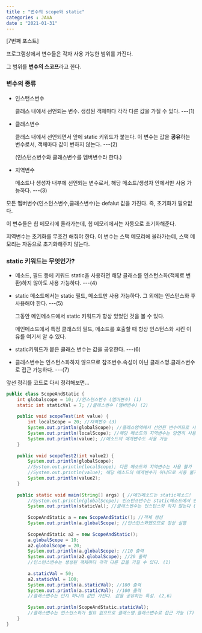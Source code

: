```yaml
---
title : "변수의 scope와 static"
categories : JAVA
date : "2021-01-31"
---
```


[7번째 포스트]

프로그램상에서 변수들은 각자 사용 가능한 범위를 가진다.

그 범위를 **변수의 스코프**라고 한다.



### 변수의 종류

* 인스턴스변수

  클래스 내에서 선언되는 변수. 생성된 객체마다 각각 다른 값을 가질 수 있다. ---(1)

* 클래스변수

  클래스 내에서 선언되면서 앞에 static 키워드가 붙는다. 이 변수는 값을 **공유**하는 변수로서, 객체마다 값이 변하지 않는다. ---(2)

  (인스턴스변수와 클래스변수를 멤버변수라 한다.)

* 지역변수

  메소드나 생성자 내부에 선언되는 변수로서,  해당 메소드/생성자 안에서만 사용 가능하다. ---(3)



모든 멤버변수(인스턴스변수,클래스변수)는 defalut 값을 가진다. 즉, 초기화가 필요없다.

이 변수들은 힙 메모리에 올라가는데, 힙 메모리에서는 자동으로 초기화해준다.

지역변수는 초기화를 무조건 해줘야 한다. 이 변수는 스택 메모리에 올라가는데, 스택 메모리는 자동으로 초기화해주지 않는다.



### static 키워드는 무엇인가?

* 메소드, 필드 등에 키워드 static을 사용하면 해당 클래스를 인스턴스화(객체로 변환)하지 않아도 사용 가능하다. ---(4)

* static 메소드에서는 static 필드, 메소드만 사용 가능하다. 그 외에는 인스턴스화 후 사용해야 한다. ---(5)

  그동안 메인메소드에서 static 키워드가 항상 있었던 것을 볼 수 있다. 

  메인메소드에서 특정 클래스의 필드, 메소드를 호출할 때 항상 인스턴스화 시킨 이유를 여기서 알 수 있다.

* static키워드가 붙은 클래스 변수는 값을 공유한다. ---(6)

* 클래스변수는 인스턴스화하지 않으므로 참조변수.속성이 아닌 클래스명.클래스변수로 접근 가능하다. ---(7)



앞선 정리를 코드로 다시 정리해보면...

```java
public class ScopeAndStatic {
    int globalscope = 10; //인스턴스변수 (멤버변수) (1)
    static int staticVal = 7; //클래스변수 (멤버변수) (2)
    
    public void scopeTest(int value) {
        int localScope = 20; //지역변수 (3)
        System.out.println(globalScope); //클래스영역에서 선언된 변수이므로 사용 가능
        System.out.println(localScope); //해당 메소드의 지역변수는 당연히 사용 가능
        System.out.println(value); //메소드의 매개변수도 사용 가능
    }
    
    public void scopeTest2(int value2) {
        System.out.println(globalScope);
        //System.out.println(localScope); 다른 메소드의 지역변수는 사용 불가
        //System.out.println(value); 해당 메소드의 매개변수가 아니므로 사용 불가
        System.out.println(value2);
    }
    
    public static void main(String[] args) { //메인메소드는 static메소드!
        //System.out.println(globalScope); 인스턴스변수는 static메소드에서 인스턴스화 후 실행해야만 함! (5)
        System.out.println(staticVal); //클래스변수는 인스턴스화 하지 않는다 (4)
        
        ScopeAndStatic a = new ScopeAndStatic(); //객체 생성
        System.out.println(a.globalScope); //인스턴스화했으므로 정상 실행
        
        ScopeAndStatic a2 = new ScopeAndStatic();
        a.globalScope = 10;
        a2.globalScope = 20;
        System.out.println(a.globalScope); //10 출력
        System.out.println(a2.globalScope); //20 출력
        //인스턴스변수는 생성된 객체마다 각각 다른 값을 가질 수 있다. (1)
        
        a.staticVal = 50;
        a2.staticVal = 100;
        System.out.println(a.staticVal); //100 출력
        System.out.println(a.staticVal); //100 출력
        //클래스변수는 단지 하나의 값만 가진다. 값을 공유하는 특성. (2,6)
        
        System.out.println(ScopeAndStatic.staticVal);
        //클래스변수는 인스턴스화가 필요 없으므로 클래스명.클래스변수로 접근 가능 (7)
    }
}
```



